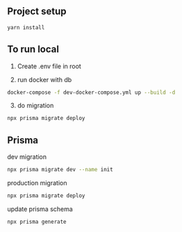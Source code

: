## Project setup

```bash
yarn install
```

## To run local

1. Create .env file in root

2. run docker with db

```bash
docker-compose -f dev-docker-compose.yml up --build -d
```

3. do migration

```bash
npx prisma migrate deploy
```

## Prisma

dev migration

```bash
npx prisma migrate dev --name init
```

production migration

```bash
npx prisma migrate deploy
```

update prisma schema

```bash
npx prisma generate
```
